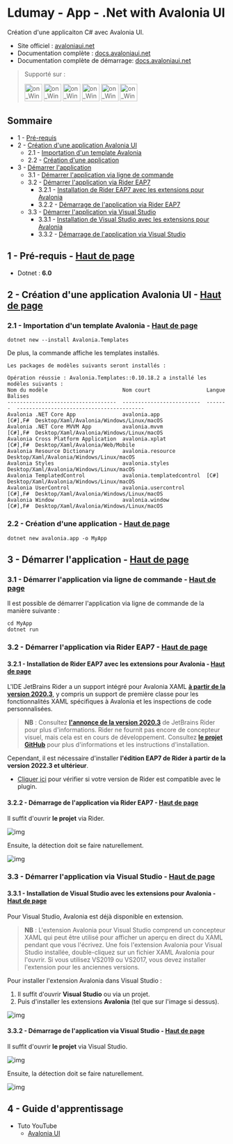 # Ldumay - App - .Net with Avalonia UI <a name="top"></a>

Création d'une applicaiton C# avec Avalonia UI.

- Site officiel : [avaloniaui.net](https://avaloniaui.net/)
- Documentation complète : [docs.avaloniaui.net](https://docs.avaloniaui.net/)
- Documentation complète de démarrage: [docs.avaloniaui.net](https://docs.avaloniaui.net/docs/getting-started)

> Supporté sur :
> 
> <img alt="on_Windows" src="_img/avalonia/avalonia_windows.svg" width="40px"/>
> <img alt="on_Windows" src="_img/avalonia/avalonia_macos.svg" width="40px"/>
> <img alt="on_Windows" src="_img/avalonia/avalonia_tux.svg" width="40px"/>
> <img alt="on_Windows" src="_img/avalonia/avalonia_android.svg" width="40px"/>
> <img alt="on_Windows" src="_img/avalonia/avalonia_ios.svg" width="40px"/>
> <img alt="on_Windows" src="_img/avalonia/avalonia_webasm.svg" width="40px"/>

## Sommaire

- 1 - [Pré-requis](#1)
- 2 - [Création d'une application Avalonia UI](#2)
  - 2.1 - [Importation d'un template Avalonia](#2-1)
  - 2.2 - [Création d'une application](#2-2)
- 3 - [Démarrer l'application](#3)
  - 3.1 - [Démarrer l'application via ligne de commande](#3-1)
  - 3.2 - [Démarrer l'application via Rider EAP7](#3-2)
    - 3.2.1 - [Installation de Rider EAP7 avec les extensions pour Avalonia](#3-2-1)
    - 3.2.2 - [Démarrage de l'application via Rider EAP7](#3-2-2)
  - 3.3 - [Démarrer l'application via Visual Studio](#3-3)
    - 3.3.1 - [Installation de Visual Studio avec les extensions pour Avalonia](#3-3-1)
    - 3.3.2 - [Démarrage de l'application via Visual Studio](#3-3-2)

## 1 - Pré-requis - [Haut de page](#top) <a name="1"></a>

- Dotnet : **6.0**

## 2 - Création d'une application Avalonia UI - [Haut de page](#top) <a name="2"></a>

### 2.1 - Importation d'un template Avalonia - [Haut de page](#top) <a name="2-1"></a>

```
dotnet new --install Avalonia.Templates
```

De plus, la commande affiche les templates installés.

```
Les packages de modèles suivants seront installés :

Opération réussie : Avalonia.Templates::0.10.18.2 a installé les modèles suivants :
Nom du modèle                        Nom court                  Langue   Balises
-----------------------------------  -------------------------  -------  -----------------------------------------
Avalonia .NET Core App               avalonia.app               [C#],F#  Desktop/Xaml/Avalonia/Windows/Linux/macOS
Avalonia .NET Core MVVM App          avalonia.mvvm              [C#],F#  Desktop/Xaml/Avalonia/Windows/Linux/macOS
Avalonia Cross Platform Application  avalonia.xplat             [C#],F#  Desktop/Xaml/Avalonia/Web/Mobile
Avalonia Resource Dictionary         avalonia.resource                   Desktop/Xaml/Avalonia/Windows/Linux/macOS
Avalonia Styles                      avalonia.styles                     Desktop/Xaml/Avalonia/Windows/Linux/macOS
Avalonia TemplatedControl            avalonia.templatedcontrol  [C#]     Desktop/Xaml/Avalonia/Windows/Linux/macOS
Avalonia UserControl                 avalonia.usercontrol       [C#],F#  Desktop/Xaml/Avalonia/Windows/Linux/macOS
Avalonia Window                      avalonia.window            [C#],F#  Desktop/Xaml/Avalonia/Windows/Linux/macOS
```

### 2.2 - Création d'une application - [Haut de page](#top) <a name="2-2"></a>

```
dotnet new avalonia.app -o MyApp
```

## 3 - Démarrer l'application - [Haut de page](#top) <a name="3"></a>

### 3.1 - Démarrer l'application via ligne de commande - [Haut de page](#top) <a name="3-1"></a>

Il est possible de démarrer l'application via ligne de commande de la manière suivante :

```
cd MyApp
dotnet run
```

### 3.2 - Démarrer l'application via Rider EAP7 - [Haut de page](#top) <a name="3-2"></a>

#### 3.2.1 - Installation de Rider EAP7 avec les extensions pour Avalonia - [Haut de page](#top) <a name="3-2-1"></a>

L'IDE JetBrains Rider a un support intégré pour Avalonia XAML [**à partir de la version 2020.3**](https://www.jetbrains.com/rider/whatsnew/2020-3/#version-2020-3-avalonia-support), y compris un support de première classe pour les fonctionnalités XAML spécifiques à Avalonia et les inspections de code personnalisées.

> **NB** : Consultez [**l'annonce de la version 2020.3**](https://www.jetbrains.com/rider/whatsnew/2020-3/#version-2020-3-avalonia-support) de JetBrains Rider pour plus d'informations. Rider ne fournit pas encore de concepteur visuel, mais cela est en cours de développement. Consultez [**le projet GitHub**](https://github.com/ForNeVeR/AvaloniaRider) pour plus d'informations et les instructions d'installation.

Cependant, il est nécessaire d'installer **l'édition EAP7 de Rider à partir de la version 2022.3 et ultérieur**.
- [Cliquer ici](https://plugins.jetbrains.com/plugin/14839-avaloniarider/) pour vérifier si votre version de Rider est compatible avec le plugin.

#### 3.2.2 - Démarrage de l'application via Rider EAP7 - [Haut de page](#top) <a name="3-2-2"></a>

Il suffit d'ouvrir **le projet** via Rider.

![img](/_img/003.png)

Ensuite, la détection doit se faire naturellement.

![img](/_img/004.png)

### 3.3 - Démarrer l'application via Visual Studio - [Haut de page](#top) <a name="3-3"></a>

#### 3.3.1 - Installation de Visual Studio avec les extensions pour Avalonia - [Haut de page](#top) <a name="3-3-1"></a>

Pour Visual Studio, Avalonia est déjà disponible en extension.

> **NB** : L'extension Avalonia pour Visual Studio comprend un concepteur XAML qui peut être utilisé pour afficher un aperçu en direct du XAML pendant que vous l'écrivez. Une fois l'extension Avalonia pour Visual Studio installée, double-cliquez sur un fichier XAML Avalonia pour l'ouvrir.
Si vous utilisez VS2019 ou VS2017, vous devez installer l'extension pour les anciennes versions.

Pour installer l'extension Avalonia dans Visual Studio :

1. Il suffit d'ouvrir **Visual Studio** ou via un projet.
2. Puis d'installer les extensions **Avalonia** (tel que sur l'image si dessus).

![img](/_img/001.png)

#### 3.3.2 - Démarrage de l'application via Visual Studio - [Haut de page](#top) <a name="3-3-2"></a>

Il suffit d'ouvrir **le projet** via Visual Studio.

![img](/_img/002.png)

Ensuite, la détection doit se faire naturellement.

![img](/_img/005.png)

## 4 - Guide d'apprentissage

- Tuto YouTube
  - [Avalonia UI](https://www.youtube.com/playlist?list=PLrW43fNmjaQWMhFHxS1jpQ34TkHroHJLb)